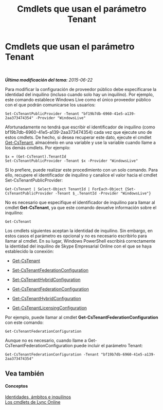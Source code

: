 ﻿---
title: Cmdlets que usan el parámetro Tenant
TOCTitle: Cmdlets que usan el parámetro Tenant
ms:assetid: e7fe7c12-fbe0-49c1-9e8c-eef6958f27d0
ms:mtpsurl: https://technet.microsoft.com/es-es/library/Dn362850(v=OCS.15)
ms:contentKeyID: 56271366
ms.date: 06/02/2017
mtps_version: v=OCS.15
ms.translationtype: HT
---

# Cmdlets que usan el parámetro Tenant

 

_**Última modificación del tema:** 2015-06-22_

Para modificar la configuración de proveedor público debe especificarse la identidad del inquilino (incluso cuando solo hay un inquilino). Por ejemplo, este comando establece Windows Live como el único proveedor público con el que podrán comunicarse los usuarios:

    Set-CsTenantPublicProvider -Tenant "bf19b7db-6960-41e5-a139-2aa373474354" -Provider "WindowsLive"

Afortunadamente no tendrá que escribir el identificador de inquilino (como bf19b7db-6960-41e5-a139-2aa373474354) cada vez que ejecute uno de estos cmdlets. De hecho, si desea recuperar este dato, ejecute el cmdlet [Get-CsTenant](get-cstenant.md), almacénelo en una variable y use la variable cuando llame a los demás cmdlets. Por ejemplo:

    $x = (Get-CsTenant).TenantId
    Set-CsTenantPublicProvider -Tenant $x -Provider "WindowsLive"

Si lo prefiere, puede realizar este procedimiento con un solo comando. Para ello, recupere el identificador de inquilino y canalice el valor hacia el cmdlet Set-CsTenantPublicProvider:

    Get-CsTenant | Select-Object TenantId | ForEach-Object {Set-CsTenantPublicProvider -Tenant $_.TenantId -Provider "WindowsLive"}

No es necesario que especifique el identificador de inquilino para llamar al cmdlet **Get-CsTenant**, ya que este comando devuelve información sobre el inquilino:

    Get-CsTenant

Los cmdlets siguientes aceptan la identidad de inquilino. Sin embargo, en estos casos el parámetro es opcional y no es necesario escribirlo para llamar al cmdlet. En su lugar, Windows PowerShell escribirá correctamente la identidad del inquilino de Skype Empresarial Online con el que se haya establecido la conexión:

  - [Get-CsTenant](get-cstenant.md)

  - [Set-CsTenantFederationConfiguration](set-cstenantfederationconfiguration.md)

  - [Set-CsTenantHybridConfiguration](set-cstenanthybridconfiguration.md)

  - [Get-CsTenantFederationConfiguration](get-cstenantfederationconfiguration.md)

  - [Get-CsTenantHybridConfiguration](get-cstenanthybridconfiguration.md)

  - [Get-CsTenantLicensingConfiguration](get-cstenantlicensingconfiguration.md)

Por ejemplo, puede llamar al cmdlet **Get-CsTenantFederationConfiguration** con este comando:

    Get-CsTenantFederationConfiguration

Aunque no es necesario, cuando llame a Get-CsTenantFederationConfiguration puede incluir el parámetro Tenant:

    Get-CsTenantFederationConfiguration -Tenant "bf19b7db-6960-41e5-a139-2aa373474354"

## Vea también

#### Conceptos

[Identidades, ámbitos e inquilinos](identities-scopes-and-tenants-in-skype-for-business-online.md)  
[Los cmdlets de Lync Online](the-skype-for-business-online-cmdlets.md)

